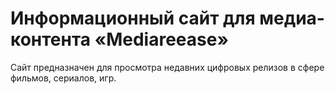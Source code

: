 # Информационный сайт для медиа-контента «Mediareease»
Сайт предназначен для просмотра недавних цифровых релизов в сфере фильмов, сериалов, игр.
